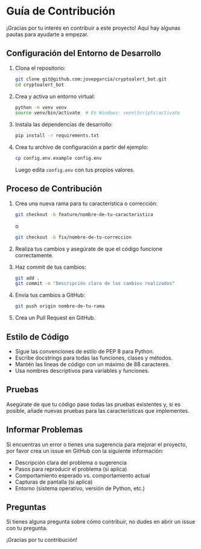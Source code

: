 # Guía de Contribución

¡Gracias por tu interés en contribuir a este proyecto! Aquí hay algunas pautas para ayudarte a empezar.

## Configuración del Entorno de Desarrollo

1. Clona el repositorio:
   ```bash
   git clone git@github.com:josepgarcia/cryptoalert_bot.git
   cd cryptoalert_bot
   ```

2. Crea y activa un entorno virtual:
   ```bash
   python -m venv venv
   source venv/bin/activate  # En Windows: venv\Scripts\activate
   ```

3. Instala las dependencias de desarrollo:
   ```bash
   pip install -r requirements.txt
   ```

4. Crea tu archivo de configuración a partir del ejemplo:
   ```bash
   cp config.env.example config.env
   ```
   Luego edita `config.env` con tus propios valores.

## Proceso de Contribución

1. Crea una nueva rama para tu característica o corrección:
   ```bash
   git checkout -b feature/nombre-de-tu-caracteristica
   ```
   o
   ```bash
   git checkout -b fix/nombre-de-tu-correccion
   ```

2. Realiza tus cambios y asegúrate de que el código funcione correctamente.

3. Haz commit de tus cambios:
   ```bash
   git add .
   git commit -m "Descripción clara de los cambios realizados"
   ```

4. Envía tus cambios a GitHub:
   ```bash
   git push origin nombre-de-tu-rama
   ```

5. Crea un Pull Request en GitHub.

## Estilo de Código

- Sigue las convenciones de estilo de PEP 8 para Python.
- Escribe docstrings para todas las funciones, clases y métodos.
- Mantén las líneas de código con un máximo de 88 caracteres.
- Usa nombres descriptivos para variables y funciones.

## Pruebas

Asegúrate de que tu código pase todas las pruebas existentes y, si es posible, añade nuevas pruebas para las características que implementes.

## Informar Problemas

Si encuentras un error o tienes una sugerencia para mejorar el proyecto, por favor crea un issue en GitHub con la siguiente información:

- Descripción clara del problema o sugerencia
- Pasos para reproducir el problema (si aplica)
- Comportamiento esperado vs. comportamiento actual
- Capturas de pantalla (si aplica)
- Entorno (sistema operativo, versión de Python, etc.)

## Preguntas

Si tienes alguna pregunta sobre cómo contribuir, no dudes en abrir un issue con tu pregunta.

¡Gracias por tu contribución!